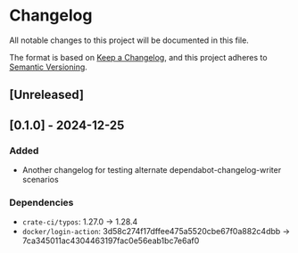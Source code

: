# Changelog

All notable changes to this project will be documented in this file.

The format is based on [Keep a Changelog](https://keepachangelog.com/en/1.1.0/),
and this project adheres to [Semantic Versioning](https://semver.org/spec/v2.0.0.html).

## [Unreleased]

## [0.1.0] - 2024-12-25

### Added

- Another changelog for testing alternate dependabot-changelog-writer scenarios
### Dependencies

- `crate-ci/typos`: 1.27.0 → 1.28.4
- `docker/login-action`: 3d58c274f17dffee475a5520cbe67f0a882c4dbb → 7ca345011ac4304463197fac0e56eab1bc7e6af0

